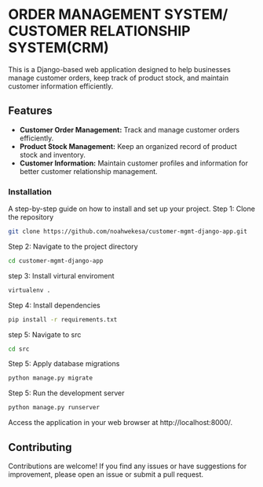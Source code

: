 # ORDER MANAGEMENT SYSTEM/ CUSTOMER RELATIONSHIP SYSTEM(CRM) 
This is a Django-based web application designed to help businesses manage customer orders, keep track of product stock, and maintain customer information efficiently. 

## Features

- **Customer Order Management:** Track and manage customer orders efficiently.
- **Product Stock Management:** Keep an organized record of product stock and inventory.
- **Customer Information:** Maintain customer profiles and information for better customer relationship management.

### Installation
A step-by-step guide on how to install and set up your project. 
Step 1: Clone the repository 
```bash
git clone https://github.com/noahwekesa/customer-mgmt-django-app.git 
```
Step 2: Navigate to the project directory 
```bash
cd customer-mgmt-django-app 
```
step 3: Install virtural enviroment
```bash
virtualenv .
```
Step 4: Install dependencies 
```bash
pip install -r requirements.txt 
```
step 5: Navigate to src
```bash
cd src
```
Step 5: Apply database migrations 
```bash
python manage.py migrate 
```
Step 5: Run the development server 
```bash
python manage.py runserver
```
Access the application in your web browser at http://localhost:8000/.

## Contributing

Contributions are welcome! If you find any issues or have suggestions for improvement, please open an issue or submit a pull request.
